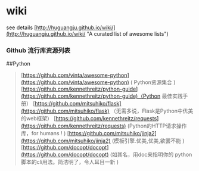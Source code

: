 wiki
====

see details [http://huguangju.github.io/wiki/](http://huguangju.github.io/wiki/ "A curated list of awesome lists")

### Github 流行库资源列表 

##Python
>[https://github.com/vinta/awesome-python](https://github.com/vinta/awesome-python) ( Python资源集合 )
>[https://github.com/kennethreitz/python-guide](https://github.com/kennethreitz/python-guide)（Python 最佳实践手册）
>[https://github.com/mitsuhiko/flask](https://github.com/mitsuhiko/flask) （无需多说，Flask是Python中优美的web框架）
>[https://github.com/kennethreitz/requests](https://github.com/kennethreitz/requests) (Python的HTTP请求操作库，for humans ! )
>[https://github.com/mitsuhiko/jinja2](https://github.com/mitsuhiko/jinja2) (模板引擎.优美,优美,欲罢不能 )
>[https://github.com/docopt/docopt](https://github.com/docopt/docopt) (如其名，用doc来指明你的 python脚本的cli用法。简洁明了，令人耳目一新 )
